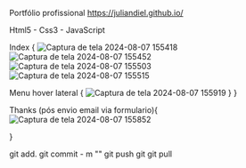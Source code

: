 Portfólio profissional
https://juliandiel.github.io/

Html5 - Css3 - JavaScript

Index {
![Captura de tela 2024-08-07 155418](https://github.com/user-attachments/assets/134e2fc2-3721-438a-b021-de82b4f1057e)
![Captura de tela 2024-08-07 155452](https://github.com/user-attachments/assets/b1ea66e5-a288-40ea-b904-935e33cf843e)
![Captura de tela 2024-08-07 155503](https://github.com/user-attachments/assets/7be83e61-605c-4b30-a2c1-ae2477ae0b27)
![Captura de tela 2024-08-07 155515](https://github.com/user-attachments/assets/aa342873-505a-443e-a016-31240f831392)

Menu hover lateral {
![Captura de tela 2024-08-07 155919](https://github.com/user-attachments/assets/2f023378-8062-4706-8024-6f7e4a65e8e1)
}
}

Thanks (pós envio email via formulario){
![Captura de tela 2024-08-07 155852](https://github.com/user-attachments/assets/73d8be58-6cbe-4e7d-aa5c-394db4e71eff)

}

git add.
git commit - m ""
git push
git git pull
